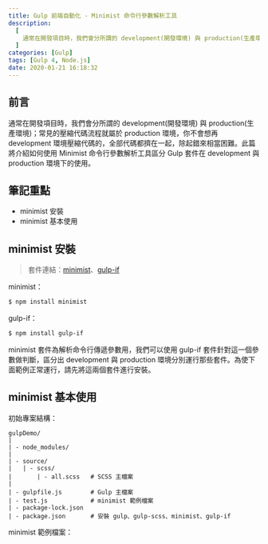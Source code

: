 ```yaml
---
title: Gulp 前端自動化 - Minimist 命令行參數解析工具
description:
  [
    通常在開發項目時，我們會分所謂的 development(開發環境) 與 production(生產環境)；常見的壓縮代碼流程就屬於 production 環境，你不會想再 development 環境壓縮代碼的，全部代碼都擠在一起，除起錯來相當困難。此篇將介紹如何使用 Minimist 命令行參數解析工具區分 Gulp 套件在 development 與 production 環境下的使用。,
  ]
categories: [Gulp]
tags: [Gulp 4, Node.js]
date: 2020-01-21 16:18:32
---
```


## 前言

通常在開發項目時，我們會分所謂的 development(開發環境) 與 production(生產環境)；常見的壓縮代碼流程就屬於 production 環境，你不會想再 development 環境壓縮代碼的，全部代碼都擠在一起，除起錯來相當困難。此篇將介紹如何使用 Minimist 命令行參數解析工具區分 Gulp 套件在 development 與 production 環境下的使用。

## 筆記重點

- minimist 安裝
- minimist 基本使用

## minimist 安裝

> 套件連結：[minimist](https://www.npmjs.com/package/minimist)、[gulp-if](https://www.npmjs.com/package/gulp-if)

minimist：

```bash
$ npm install minimist
```

gulp-if：

```bash
$ npm install gulp-if
```

minimist 套件為解析命令行傳遞參數用，我們可以使用 gulp-if 套件針對這一個參數做判斷，區分出 development 與 production 環境分別運行那些套件。為使下面範例正常運行，請先將這兩個套件進行安裝。

## minimist 基本使用

初始專案結構：

```plain
gulpDemo/
|
| - node_modules/
|
| - source/
|   | - scss/
|       | - all.scss   # SCSS 主檔案
|
| - gulpfile.js        # Gulp 主檔案
| - test.js            # minimist 範例檔案
| - package-lock.json
| - package.json       # 安裝 gulp、gulp-scss、minimist、gulp-if
```

minimist 範例檔案：

```js
```

